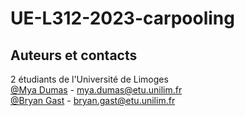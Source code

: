 # UE-L312-2023-carpooling

## Auteurs et contacts

2 étudiants de l'Université de Limoges \
[@Mya Dumas](https://github.com/MyaDL) - mya.dumas@etu.unilim.fr \
[@Bryan Gast](https://github.com/Kaoutiz) - bryan.gast@etu.unilim.fr